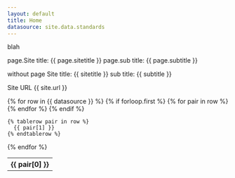 ```yaml
---
layout: default
title: Home
datasource: site.data.standards
---
```


blah

page.Site title: {{ page.sitetitle }}
page.sub title: {{ page.subtitle }}

without page
Site title: {{ sitetitle }}
sub title: {{ subtitle }}

Site URL {{ site.url }}

<table>
  {% for row in {{ datasource }} %}
    {% if forloop.first %}
    <tr>
      {% for pair in row %}
        <th>{{ pair[0] }}</th>
      {% endfor %}
    </tr>
    <tbody id="myTable">
    {% endif %}
  
    {% tablerow pair in row %}
      {{ pair[1] }}
    {% endtablerow %}
  {% endfor %}
    </tbody>

</table>
